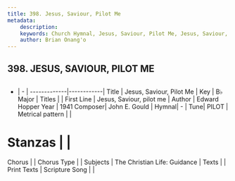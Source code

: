```yaml
---
title: 398. Jesus, Saviour, Pilot Me
metadata:
    description: 
    keywords: Church Hymnal, Jesus, Saviour, Pilot Me, Jesus, Saviour, pilot me, 
    author: Brian Onang'o
---
```



## 398. JESUS, SAVIOUR, PILOT ME

```txt

```

- |   -  |
-------------|------------|
Title | Jesus, Saviour, Pilot Me |
Key | B♭ Major |
Titles |  |
First Line | Jesus, Saviour, pilot me |
Author | Edward Hopper
Year | 1941
Composer| John E. Gould |
Hymnal|  - |
Tune| PILOT |
Metrical pattern | |
# Stanzas |  |
Chorus |  |
Chorus Type |  |
Subjects | The Christian Life: Guidance |
Texts |  |
Print Texts | 
Scripture Song |  |
  
